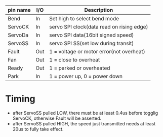 | pin name | I/O | Description |
| -------- | ----| ----------- |
| Bend | In | Set high to select bend mode |
| ServoCK | In | servo SPI clock(data read on rising edge) |
| ServoDa | In | servo SPI data(16bit signed speed) |
| ServoSS | In | servo SPI SS(set low during transit) |
| Fault | Out | 1 = voltage or motor error(not overheat) |
| Fan | Out | 1 = close to overheat |
| Ready | Out | 1 = parked or overheated |
| Park | In | 1 = power up, 0 = power down |

# Timing
- after ServoSS pulled LOW, there must be at least 0.4us before togglig ServoCK, otherwise 
Fault will be asserted.
- after ServoSS pulled HIGH, the speed just transmitted needs at least 20us to fully take 
effect.
